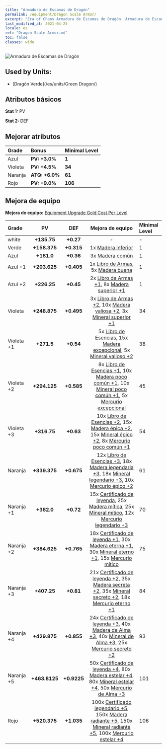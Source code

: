 ```yaml
---
title: "Armadura de Escamas de Dragón"
permalink: /equipment/Dragon Scale Armor/
excerpt: "Era of Chaos Armadura de Escamas de Dragón. Armadura de Escamas de Dragón"
last_modified_at: 2021-04-25
locale: es
ref: "Dragon Scale Armor.md"
toc: false
classes: wide
---
```


  ![Armadura de Escamas de Dragón](/images/e/e_2072.png)

## Used by Units:

* [Dragón Verde](/es/units/Green Dragon/) 


## Atributos básicos
 **Stat 1:** PV

 **Stat 2:** DEF

## Mejorar atributos

  |     Grade    |   Bonus | Minimal Level | 
  |:-------------|:--------|:--------------| 
  | Azul | **PV: +3.0%** | **1** | 
  | Violeta | **PV: +4.5%** | **34** | 
  | Naranja | **ATQ: +6.0%** | **61** | 
  | Rojo | **PV: +9.0%** | **106** | 


## Mejora de equipo
 **Mejora de equipo:** [Equipment Upgrade Gold Cost Per Level](/equipment/EquipmentUpgradeCostPerLevel/) 

  |          Grade      | PV | DEF | Mejora de equipo | Minimal Level |
  |:--------------------|:---------:|:---------:|:----------------:|:--------------|
  | white | **+135.75** | **+0.27** | - | - |
  | Verde | **+158.375** | **+0.315** | 1x [Madera inferior](/ItemsES/mat_1/) | 1 |
  | Azul | **+181.0** | **+0.36** | 3x [Madera común](/ItemsES/mat_7/) | 1 |
  | Azul +1 | **+203.625** | **+0.405** | 1x [Libro de Armas](/ItemsES/mat_18/), 5x [Madera buena](/ItemsES/mat_13/) | 1 |
  | Azul +2 | **+226.25** | **+0.45** | 2x [Libro de Armas +1](/ItemsES/mat_25/), 8x [Madera superior +1](/ItemsES/mat_20/) | 1 |
  | Violeta | **+248.875** | **+0.495** | 3x [Libro de Armas +2](/ItemsES/mat_32/), 10x [Madera valiosa +2](/ItemsES/mat_27/), 3x [Mineral superior +1](/ItemsES/mat_19/) | 34 |
  | Violeta +1 | **+271.5** | **+0.54** | 5x [Libro de Esencias](/ItemsES/mat_39/), 15x [Madera excepcional](/ItemsES/mat_34/), 5x [Mineral valioso +2](/ItemsES/mat_26/) | 38 |
  | Violeta +2 | **+294.125** | **+0.585** | 8x [Libro de Esencias +1](/ItemsES/mat_46/), 10x [Madera poco común +1](/ItemsES/mat_41/), 10x [Mineral poco común +1](/ItemsES/mat_40/), 5x [Mercurio excepcional](/ItemsES/mat_35/) | 45 |
  | Violeta +3 | **+316.75** | **+0.63** | 10x [Libro de Esencias +2](/ItemsES/mat_53/), 15x [Madera épica +2](/ItemsES/mat_48/), 15x [Mineral épico +2](/ItemsES/mat_47/), 8x [Mercurio poco común +1](/ItemsES/mat_42/) | 54 |
  | Naranja | **+339.375** | **+0.675** | 12x [Libro de Esencias +3](/ItemsES/mat_60/), 18x [Madera legendaria +3](/ItemsES/mat_55/), 18x [Mineral legendario +3](/ItemsES/mat_54/), 10x [Mercurio épico +2](/ItemsES/mat_49/) | 61 |
  | Naranja +1 | **+362.0** | **+0.72** | 15x [Certificado de leyenda](/ItemsES/mat_67/), 25x [Madera mítica](/ItemsES/mat_62/), 25x [Mineral mítico](/ItemsES/mat_61/), 12x [Mercurio legendario +3](/ItemsES/mat_56/) | 70 |
  | Naranja +2 | **+384.625** | **+0.765** | 18x [Certificado de leyenda +1](/ItemsES/mat_74/), 30x [Madera eterna +1](/ItemsES/mat_69/), 30x [Mineral eterno +1](/ItemsES/mat_68/), 15x [Mercurio mítico](/ItemsES/mat_63/) | 75 |
  | Naranja +3 | **+407.25** | **+0.81** | 21x [Certificado de leyenda +2](/ItemsES/mat_81/), 35x [Madera secreta +2](/ItemsES/mat_76/), 35x [Mineral secreto +2](/ItemsES/mat_75/), 18x [Mercurio eterno +1](/ItemsES/mat_70/) | 84 |
  | Naranja +4 | **+429.875** | **+0.855** | 24x [Certificado de leyenda +3](/ItemsES/mat_88/), 40x [Madera de Alma +3](/ItemsES/mat_83/), 40x [Mineral de Alma +3](/ItemsES/mat_82/), 25x [Mercurio secreto +2](/ItemsES/mat_77/) | 93 |
  | Naranja +5 | **+463.8125** | **+0.9225** | 50x [Certificado de leyenda +4](/ItemsES/mat_95/), 80x [Madera estelar +4](/ItemsES/mat_90/), 80x [Mineral estelar +4](/ItemsES/mat_89/), 50x [Mercurio de Alma +3](/ItemsES/mat_84/) | 101 |
  | Rojo | **+520.375** | **+1.035** | 100x [Certificado legendario +5](/ItemsES/mat_102/), 150x [Madera radiante +5](/ItemsES/mat_97/), 150x [Mineral radiante +5](/ItemsES/mat_96/), 100x [Mercurio estelar +4](/ItemsES/mat_91/) | 106 |

